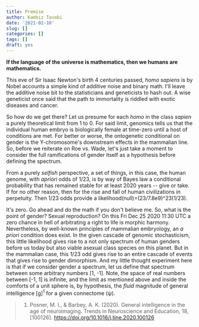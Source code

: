 ```yaml
---
title: Premise
author: Kambiz Tavabi
date: '2021-02-10'
slug: []
categories: []
tags: []
draft: yes
---
```


**If the language of the universe is mathematics, then we humans are
mathematics.**

This eve of Sir Isaac Newton's birth 4 centuries passed,
_homo sapiens_ is by Nobel accounts a simple kind of additive noise
and binary math. I'll leave the additive noise bit to the statisticians and
geneticists to hash out. A wise geneticist once said that the path to
immortality is riddled with exotic diseases and cancer.

So how do we get there?
Let us presume for each _homo_ in the class _sapien_ a purely theoretical limit
from 1 to 0. For said limit, genomics tells us that the
individual human embryo is biologically female at time-zero until a host of conditions are met. For better or worse, the ontogenetic conditional on gender is the Y-chromosome's downstream effects in the mammalian line. So, before we reiterate on
Roe vs. Wade, let's just take a moment to consider the full ramifications of gender itself as a hypothesis before
defining the spectrum.

From a purely _selfish_ perspective, a set of things, in this case, the human
genome, with _apriori_ odds of 1/23, is by way of Bayes law a conditional
probability that has remained stable for at least 2020 years -- give or take. If for no other reason,
then for the rise and fall of human civilizations in perpetuity. Then 1/23 odds
provide a likelihood(null)=(23/7.8e9)^23(1/23).

It's zero. Go ahead and do the math if you don't believe me. So, what is the
point of gender? Sexual reproduction? On this Fri Dec 25
2020 11:30 UTC a zero chance in hell of arbitrating a right to life is morphic
harmony. Nevertheless, by well-known principles of mammalian embryology, an
_a priori_ condition does exist. In the given cascade of genomic stochasticism,
this little likelihood gives rise to a not only spectrum of human genders before us today
but also viable asexual class species on this planet. But in the mammalian case,
this 1/23 odd gives rise to an entire cascade of events that gives rise to gender dimorphism. And my little thought
experiment here is that if we consider gender a spectrum, let us
define that spectrum between some arbitrary numbers [1, -1]. Note, the space of
real numbers between [-1, 1] is infinite, and the limit as mentioned above and inside
the comforts of a unit sphere is, by hypothesis, the _fluid_ magnitude of general
intelligence [g]<sup>1</sup> for a given connectome (ψ).

> 1. Posner, M. I., & Barbey, A. K. (2020). General intelligence in the age of neuroimaging. Trends in Neuroscience and Education, 18, [100126]. https://doi.org/10.1016/j.tine.2020.100126


